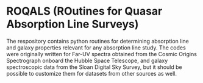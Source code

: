 # ROQALS (ROutines for Quasar Absorption Line Surveys)
The respository contains python routines for determining absorption line and galaxy properties relevant for any absorption line study. The codes were originally written for Far-UV spectra obtained from the Cosmic Origins Spectrograph onboard the Hubble Space Telescope, and galaxy spectroscopic data from the Sloan Digital Sky Survey, but it should be possible to customize them for datasets from other sources as well.
